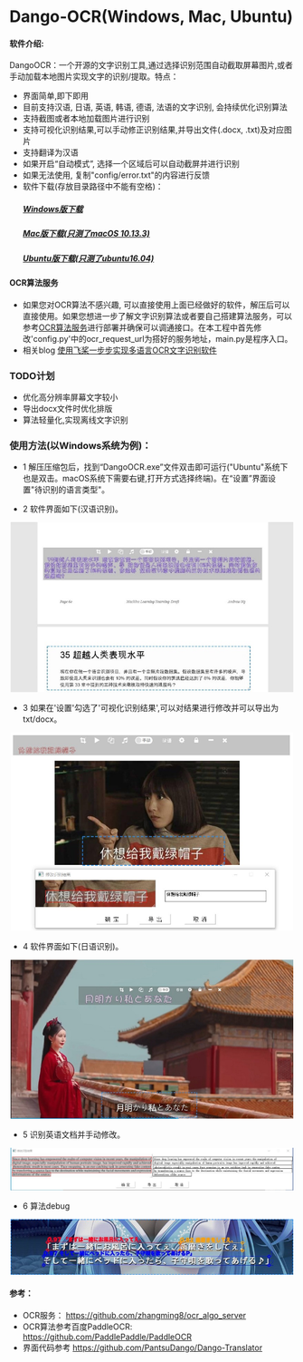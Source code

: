 # Dango-OCR(Windows, Mac, Ubuntu)

#### 软件介绍:
DangoOCR：一个开源的文字识别工具,通过选择识别范围自动截取屏幕图片,或者手动加载本地图片实现文字的识别/提取。特点：
+ 界面简单,即下即用
+ 目前支持汉语, 日语, 英语, 韩语, 德语, 法语的文字识别, 会持续优化识别算法
+ 支持截图或者本地加载图片进行识别
+ 支持可视化识别结果,可以手动修正识别结果,并导出文件(.docx, .txt)及对应图片
+ 支持翻译为汉语
+ 如果开启“自动模式”, 选择一个区域后可以自动截屏并进行识别
+ 如果无法使用, 复制"config/error.txt"的内容进行反馈
+ 软件下载(存放目录路径中不能有空格)：
   ##### [Windows版下载](http://42.192.22.125:1314/software/DangoOCR_windows_v1.rar)
   ##### [Mac版下载(只测了macOS 10.13.3)](http://42.192.22.125:1314/software/DangoOCR_mac_v1.rar)
   ##### [Ubuntu版下载(只测了ubuntu16.04)](http://42.192.22.125:1314/software/DangoOCR_ubuntu_v1.rar)
   
#### OCR算法服务
+ 如果您对OCR算法不感兴趣, 可以直接使用上面已经做好的软件，解压后可以直接使用。如果您想进一步了解文字识别算法或者要自己搭建算法服务，可以参考[OCR算法服务](https://github.com/zhangming8/ocr_algo_server)进行部署并确保可以调通接口。在本工程中首先修改'config.py'中的ocr_request_url为搭好的服务地址，main.py是程序入口。
+ 相关blog [使用飞桨一步步实现多语言OCR文字识别软件](https://blog.csdn.net/u010397980/article/details/111940566)

### TODO计划
+ 优化高分辨率屏幕文字较小
+ 导出docx文件时优化排版
+ 算法轻量化,实现离线文字识别

### 使用方法(以Windows系统为例)：

+ 1 解压压缩包后，找到“DangoOCR.exe”文件双击即可运行("Ubuntu"系统下也是双击。macOS系统下需要右键,打开方式选择终端)。在“设置”界面设置"待识别的语言类型"。

+ 2 软件界面如下(汉语识别)。
<div align="center">
    <img src="./images/chinese.jpg" width="500">
</div>

+ 3 如果在'设置'勾选了'可视化识别结果',可以对结果进行修改并可以导出为txt/docx。
<div align="center">
    <img src="./images/full_result.jpg" width="500">
</div>

+ 4 软件界面如下(日语识别)。
<div align="center">
    <img src="./images/japanese.jpg" width="500">
</div>

+ 5 识别英语文档并手动修改。
<div align="center">
    <img src="./images/vis_resul.jpg" width="500">
</div>

+ 6 算法debug
<div align="center">
    <img src="./images/debug.jpg" width="500">
</div>


#### 参考：
+ OCR服务： https://github.com/zhangming8/ocr_algo_server
+ OCR算法参考百度PaddleOCR: https://github.com/PaddlePaddle/PaddleOCR
+ 界面代码参考 https://github.com/PantsuDango/Dango-Translator
